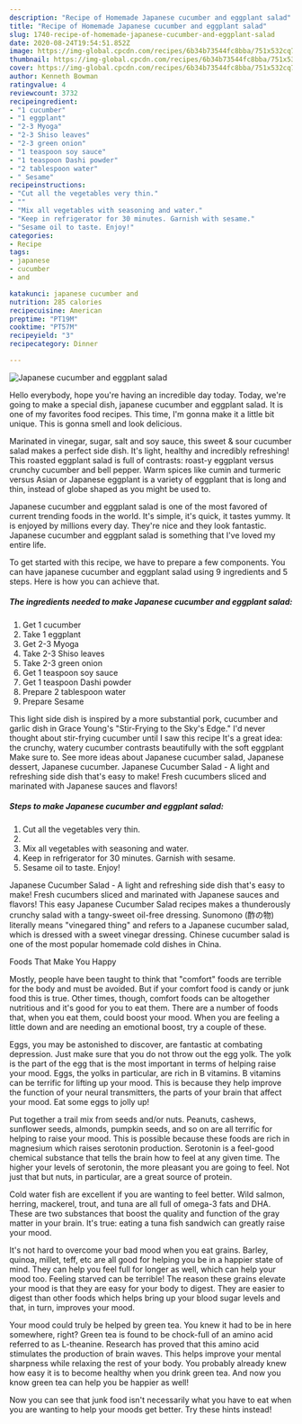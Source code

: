 ```yaml
---
description: "Recipe of Homemade Japanese cucumber and eggplant salad"
title: "Recipe of Homemade Japanese cucumber and eggplant salad"
slug: 1740-recipe-of-homemade-japanese-cucumber-and-eggplant-salad
date: 2020-08-24T19:54:51.852Z
image: https://img-global.cpcdn.com/recipes/6b34b73544fc8bba/751x532cq70/japanese-cucumber-and-eggplant-salad-recipe-main-photo.jpg
thumbnail: https://img-global.cpcdn.com/recipes/6b34b73544fc8bba/751x532cq70/japanese-cucumber-and-eggplant-salad-recipe-main-photo.jpg
cover: https://img-global.cpcdn.com/recipes/6b34b73544fc8bba/751x532cq70/japanese-cucumber-and-eggplant-salad-recipe-main-photo.jpg
author: Kenneth Bowman
ratingvalue: 4
reviewcount: 3732
recipeingredient:
- "1 cucumber"
- "1 eggplant"
- "2-3 Myoga"
- "2-3 Shiso leaves"
- "2-3 green onion"
- "1 teaspoon soy sauce"
- "1 teaspoon Dashi powder"
- "2 tablespoon water"
- " Sesame"
recipeinstructions:
- "Cut all the vegetables very thin."
- ""
- "Mix all vegetables with seasoning and water."
- "Keep in refrigerator for 30 minutes. Garnish with sesame."
- "Sesame oil to taste. Enjoy!"
categories:
- Recipe
tags:
- japanese
- cucumber
- and

katakunci: japanese cucumber and 
nutrition: 285 calories
recipecuisine: American
preptime: "PT19M"
cooktime: "PT57M"
recipeyield: "3"
recipecategory: Dinner

---
```



![Japanese cucumber and eggplant salad](https://img-global.cpcdn.com/recipes/6b34b73544fc8bba/751x532cq70/japanese-cucumber-and-eggplant-salad-recipe-main-photo.jpg)

Hello everybody, hope you're having an incredible day today. Today, we're going to make a special dish, japanese cucumber and eggplant salad. It is one of my favorites food recipes. This time, I'm gonna make it a little bit unique. This is gonna smell and look delicious.

Marinated in vinegar, sugar, salt and soy sauce, this sweet &amp; sour cucumber salad makes a perfect side dish. It&#39;s light, healthy and incredibly refreshing! This roasted eggplant salad is full of contrasts: roast-y eggplant versus crunchy cucumber and bell pepper. Warm spices like cumin and turmeric versus Asian or Japanese eggplant is a variety of eggplant that is long and thin, instead of globe shaped as you might be used to.

Japanese cucumber and eggplant salad is one of the most favored of current trending foods in the world. It's simple, it's quick, it tastes yummy. It is enjoyed by millions every day. They're nice and they look fantastic. Japanese cucumber and eggplant salad is something that I've loved my entire life.


To get started with this recipe, we have to prepare a few components. You can have japanese cucumber and eggplant salad using 9 ingredients and 5 steps. Here is how you can achieve that.

<!--inarticleads1-->

##### The ingredients needed to make Japanese cucumber and eggplant salad:

1. Get 1 cucumber
1. Take 1 eggplant
1. Get 2-3 Myoga
1. Take 2-3 Shiso leaves
1. Take 2-3 green onion
1. Get 1 teaspoon soy sauce
1. Get 1 teaspoon Dashi powder
1. Prepare 2 tablespoon water
1. Prepare  Sesame


This light side dish is inspired by a more substantial pork, cucumber and garlic dish in Grace Young&#39;s &#34;Stir-Frying to the Sky&#39;s Edge.&#34; I&#39;d never thought about stir-frying cucumber until I saw this recipe It&#39;s a great idea: the crunchy, watery cucumber contrasts beautifully with the soft eggplant Make sure to. See more ideas about Japanese cucumber salad, Japanese dessert, Japanese cucumber. Japanese Cucumber Salad - A light and refreshing side dish that&#39;s easy to make! Fresh cucumbers sliced and marinated with Japanese sauces and flavors! 

<!--inarticleads2-->

##### Steps to make Japanese cucumber and eggplant salad:

1. Cut all the vegetables very thin.
1. 
1. Mix all vegetables with seasoning and water.
1. Keep in refrigerator for 30 minutes. Garnish with sesame.
1. Sesame oil to taste. Enjoy!


Japanese Cucumber Salad - A light and refreshing side dish that&#39;s easy to make! Fresh cucumbers sliced and marinated with Japanese sauces and flavors! This easy Japanese Cucumber Salad recipes makes a thunderously crunchy salad with a tangy-sweet oil-free dressing. Sunomono (酢の物) literally means &#34;vinegared thing&#34; and refers to a Japanese cucumber salad, which is dressed with a sweet vinegar dressing. Chinese cucumber salad is one of the most popular homemade cold dishes in China. 

Foods That Make You Happy


Mostly, people have been taught to think that "comfort" foods are terrible for the body and must be avoided. But if your comfort food is candy or junk food this is true. Other times, though, comfort foods can be altogether nutritious and it's good for you to eat them. There are a number of foods that, when you eat them, could boost your mood. When you are feeling a little down and are needing an emotional boost, try a couple of these.

Eggs, you may be astonished to discover, are fantastic at combating depression. Just make sure that you do not throw out the egg yolk. The yolk is the part of the egg that is the most important in terms of helping raise your mood. Eggs, the yolks in particular, are rich in B vitamins. B vitamins can be terrific for lifting up your mood. This is because they help improve the function of your neural transmitters, the parts of your brain that affect your mood. Eat some eggs to jolly up!

Put together a trail mix from seeds and/or nuts. Peanuts, cashews, sunflower seeds, almonds, pumpkin seeds, and so on are all terrific for helping to raise your mood. This is possible because these foods are rich in magnesium which raises serotonin production. Serotonin is a feel-good chemical substance that tells the brain how to feel at any given time. The higher your levels of serotonin, the more pleasant you are going to feel. Not just that but nuts, in particular, are a great source of protein.

Cold water fish are excellent if you are wanting to feel better. Wild salmon, herring, mackerel, trout, and tuna are all full of omega-3 fats and DHA. These are two substances that boost the quality and function of the gray matter in your brain. It's true: eating a tuna fish sandwich can greatly raise your mood. 

It's not hard to overcome your bad mood when you eat grains. Barley, quinoa, millet, teff, etc are all good for helping you be in a happier state of mind. They can help you feel full for longer as well, which can help your mood too. Feeling starved can be terrible! The reason these grains elevate your mood is that they are easy for your body to digest. They are easier to digest than other foods which helps bring up your blood sugar levels and that, in turn, improves your mood.

Your mood could truly be helped by green tea. You knew it had to be in here somewhere, right? Green tea is found to be chock-full of an amino acid referred to as L-theanine. Research has proved that this amino acid stimulates the production of brain waves. This helps improve your mental sharpness while relaxing the rest of your body. You probably already knew how easy it is to become healthy when you drink green tea. And now you know green tea can help you be happier as well!

Now you can see that junk food isn't necessarily what you have to eat when you are wanting to help your moods get better. Try  these hints  instead!

